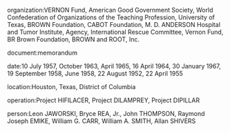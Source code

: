 organization:VERNON Fund, American Good Government Society, World Confederation of Organizations of the Teaching Profession, University of Texas, BROWN Foundation, CABOT Foundation, M. D. ANDERSON Hospital and Tumor Institute, Agency, International Rescue Committee, Vernon Fund, BR Brown Foundation, BROWN and ROOT, Inc.

document:memorandum

date:10 July 1957, October 1963, April 1965, 16 April 1964, 30 January 1967, 19 September 1958, June 1958, 22 August 1952, 22 April 1955

location:Houston, Texas, District of Columbia

operation:Project HIFILACER, Project DILAMPREY, Project DIPILLAR

person:Leon JAWORSKI, Bryce REA, Jr., John THOMPSON, Raymond Joseph EMIKE, William G. CARR, William A. SMITH, Allan SHIVERS

